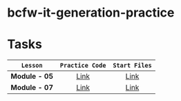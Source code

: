 # bcfw-it-generation-practice

# Tasks

|    `Lesson`     |                                        `Practice Code`                                        |                                               `Start Files`                                               |
| :-------------: | :-------------------------------------------------------------------------------------------: | :-------------------------------------------------------------------------------------------------------: |
| **Module - 05** | [Link](https://github.com/pavlo-sheremet-dev/bcfw-it-generation-practice-vite/tree/module-05) | [Link](https://github.com/pavlo-sheremet-dev/bcfw-it-generation-practice-vite/tree/module-05-start-files) |
| **Module - 07** | [Link](https://github.com/pavlo-sheremet-dev/bcfw-it-generation-practice-vite/tree/module-07) | [Link](https://github.com/pavlo-sheremet-dev/bcfw-it-generation-practice-vite/tree/module-07-start-files) |
